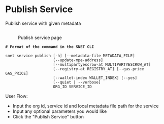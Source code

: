 # Publish Service

Publish service with given metadata

<figure><img src="../../../.gitbook/assets/Screenshot 2024-08-17 at 6.06.26 PM.png" alt=""><figcaption><p>Publish service page</p></figcaption></figure>

<pre class="language-bash"><code class="lang-bash"><strong># Format of the command in the SNET CLI
</strong>
snet service publish [-h] [--metadata-file METADATA_FILE]
                     [--update-mpe-address]
                     [--multipartyescrow-at MULTIPARTYESCROW_AT]
                     [--registry-at REGISTRY_AT] [--gas-price GAS_PRICE]
                     [--wallet-index WALLET_INDEX] [--yes]
                     [--quiet | --verbose]
                     ORG_ID SERVICE_ID
</code></pre>

User Flow:

* Input the org id, service id and local metadata file path for the service
* Input any optional parameters you would like
* Click the "Publish Service" button
